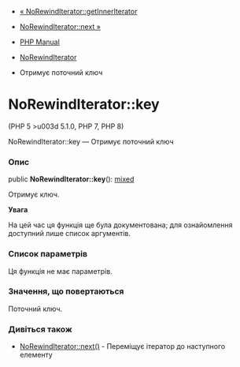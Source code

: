 - [«
NoRewindIterator::getInnerIterator](norewinditerator.getinneriterator.md)
- [NoRewindIterator::next »](norewinditerator.next.md)

- [PHP Manual](index.md)
- [NoRewindIterator](class.norewinditerator.md)
- Отримує поточний ключ

# NoRewindIterator::key

(PHP 5 \>u003d 5.1.0, PHP 7, PHP 8)

NoRewindIterator::key — Отримує поточний ключ

### Опис

public **NoRewindIterator::key**():
[mixed](language.types.declarations.md#language.types.declarations.mixed)

Отримує ключ.

**Увага**

На цей час ця функція ще була документована; для
ознайомлення доступний лише список аргументів.

### Список параметрів

Ця функція не має параметрів.

### Значення, що повертаються

Поточний ключ.

### Дивіться також

- [NoRewindIterator::next()](norewinditerator.next.md) - Переміщує
ітератор до наступного елементу
